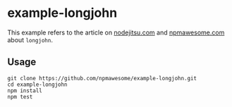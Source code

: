 example-longjohn
================

This example refers to the article on [nodejitsu.com](...) and [npmawesome.com](...) about `longjohn`.

## Usage

    git clone https://github.com/npmawesome/example-longjohn.git
    cd example-longjohn
    npm install
    npm test


